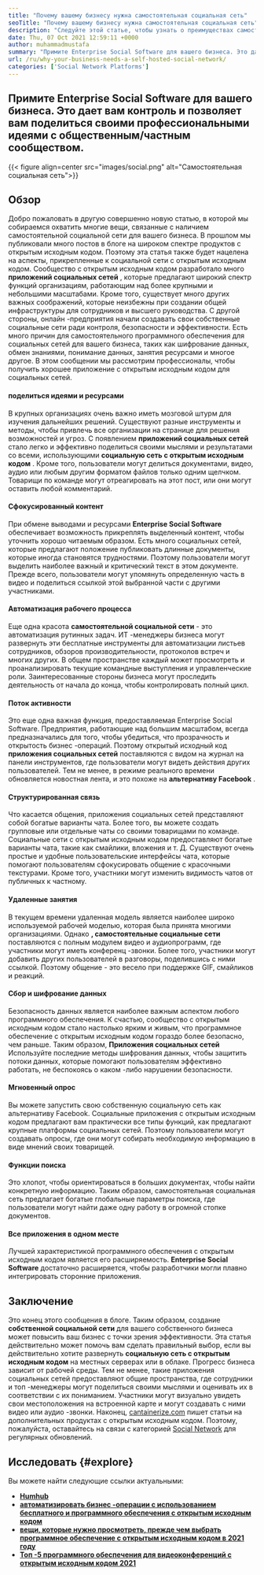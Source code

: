```yaml
---
title: "Почему вашему бизнесу нужна самостоятельная социальная сеть" 
seoTitle: "Почему вашему бизнесу нужна самостоятельная социальная сеть" 
description: "Следуйте этой статье, чтобы узнать о преимуществах самостоятельной социальной сети для бизнеса. Это позволяет вам строить государственные/частные места для команд и отдельных лиц." 
date: Thu, 07 Oct 2021 12:59:11 +0000
author: muhammadmustafa
summary: "Примите Enterprise Social Software для вашего бизнеса. Это дает вам контроль и позволяет вам поделиться своими профессиональными идеями с общественным/частным сообществом." 
url: /ru/why-your-business-needs-a-self-hosted-social-network/
categories: ['Social Network Platforms']
---
```


## Примите Enterprise Social Software для вашего бизнеса. Это дает вам контроль и позволяет вам поделиться своими профессиональными идеями с общественным/частным сообществом.

{{< figure align=center src="images/social.png" alt="Самостоятельная социальная сеть">}}


## Обзор
Добро пожаловать в другую совершенно новую статью, в которой мы собираемся охватить многие вещи, связанные с наличием самостоятельной социальной сети для вашего бизнеса. В прошлом мы публиковали много постов в блоге на широком спектре продуктов с открытым исходным кодом. Поэтому эта статья также будет нацелена на аспекты, прикрепленные к социальной сети с открытым исходным кодом. Сообщество с открытым исходным кодом разработало много  **приложений социальных сетей**  , которые предлагают широкий спектр функций организациям, работающим над более крупными и небольшими масштабами. Кроме того, существует много других важных соображений, которые неизбежны при создании общей инфраструктуры для сотрудников и высшего руководства.
С другой стороны, онлайн -предприятия начали создавать свои собственные социальные сети ради контроля, безопасности и эффективности. Есть много причин для самостоятельного программного обеспечения для социальных сетей для вашего бизнеса, таких как шифрование данных, обмен знаниями, понимание данных, занятия ресурсами и многое другое. В этом сообщении мы рассмотрим профессионалы, чтобы получить хорошее приложение с открытым исходным кодом для социальных сетей.

#### поделиться идеями и ресурсами
В крупных организациях очень важно иметь мозговой штурм для изучения дальнейших решений. Существуют разные инструменты и методы, чтобы привлечь все организации на странице для решения возможностей и угроз. С появлением  **приложений социальных сетей** стало легко и эффективно поделиться своими мыслями и результатами со всеми, использующими **социальную сеть с открытым исходным кодом**  . Кроме того, пользователи могут делиться документами, видео, аудио или любым другим форматом файлов только одним щелчком. Товарищи по команде могут отреагировать на этот пост, или они могут оставить любой комментарий.

#### Сфокусированный контент
При обмене выводами и ресурсами  **Enterprise Social Software**  обеспечивает возможность прикреплять выделенный контент, чтобы уточнить хорошо читаемым образом. Есть много социальных сетей, которые предлагают положение публиковать длинные документы, которые иногда становятся трудностями. Поэтому пользователи могут выделить наиболее важный и критический текст в этом документе. Прежде всего, пользователи могут упомянуть определенную часть в видео и поделиться ссылкой этой выбранной части с другими участниками.

#### Автоматизация рабочего процесса
Еще одна красота  **самостоятельной социальной сети**  - это автоматизация рутинных задач. ИТ -менеджеры бизнеса могут развернуть эти бесплатные инструменты для автоматизации листьев сотрудников, обзоров производительности, протоколов встреч и многих других. В общем пространстве каждый может просмотреть и проанализировать текущие командные выступления и управленческие роли. Заинтересованные стороны бизнеса могут проследить деятельность от начала до конца, чтобы контролировать полный цикл.

#### Поток активности
Это еще одна важная функция, предоставляемая Enterprise Social Software. Предприятия, работающие над большим масштабом, всегда предназначались для того, чтобы убедиться, что прозрачность и открытость бизнес -операций. Поэтому открытый исходный код  **приложения социальных сетей** поставляются с видом на журнал на панели инструментов, где пользователи могут видеть действия других пользователей. Тем не менее, в режиме реального времени обновляется новостная лента, и это похоже на **альтернативу Facebook**  .

#### Структурированная связь
Что касается общения, приложения социальных сетей представляют собой богатые варианты чата. Более того, вы можете создать групповые или отдельные чаты со своими товарищами по команде. Социальные сети с открытым исходным кодом предоставляют богатые варианты чата, такие как смайлики, вложения и т. Д. Существуют очень простые и удобные пользовательские интерфейсы чата, которые помогают пользователям сфокусировать общение с красочными текстурами. Кроме того, участники могут изменить видимость чатов от публичных к частному.

#### Удаленные занятия
В текущем времени удаленная модель является наиболее широко используемой рабочей моделью, которая была принята многими организациями. Однако  **, самостоятельные социальные сети**  поставляются с полным модулем видео и аудиопрограмм, где участники могут иметь конференц -звонки. Более того, участники могут добавить других пользователей в разговоры, поделившись с ними ссылкой. Поэтому общение - это весело при поддержке GIF, смайликов и реакций.

#### Сбор и шифрование данных
Безопасность данных является наиболее важным аспектом любого программного обеспечения. К счастью, сообщество с открытым исходным кодом стало настолько ярким и живым, что программное обеспечение с открытым исходным кодом гораздо более безопасно, чем раньше. Таким образом,  **Приложения социальных сетей**  Используйте последние методы шифрования данных, чтобы защитить потоки данных, которые помогают пользователям эффективно работать, не беспокоясь о каком -либо нарушении безопасности.

#### Мгновенный опрос
Вы можете запустить свою собственную социальную сеть как альтернативу Facebook. Социальные приложения с открытым исходным кодом предлагают вам практически все типы функций, как предлагают крупные платформы социальных сетей. Поэтому пользователи могут создавать опросы, где они могут собирать необходимую информацию в виде мнений своих товарищей.

#### Функции поиска
Это хлопот, чтобы ориентироваться в больших документах, чтобы найти конкретную информацию. Таким образом, самостоятельная социальная сеть предлагает богатые глобальные параметры поиска, где пользователи могут найти даже одну работу в огромной стопке документов.

#### Все приложения в одном месте
Лучшей характеристикой программного обеспечения с открытым исходным кодом является его расширяемость.  **Enterprise Social Software**  достаточно расширяется, чтобы разработчики могли плавно интегрировать сторонние приложения.

## Заключение
Это конец этого сообщения в блоге. Таким образом, создание  **собственной социальной сети** для вашего собственного бизнеса может повысить ваш бизнес с точки зрения эффективности. Эта статья действительно может помочь вам сделать правильный выбор, если вы действительно хотите развернуть **социальную сеть с открытым исходным кодом**  на местных серверах или в облаке. Прогресс бизнеса зависит от рабочей среды. Тем не менее, такие приложения социальных сетей предоставляют общие пространства, где сотрудники и топ -менеджеры могут поделиться своими мыслями и оценивать их в соответствии с их пониманием. Участники могут визуально увидеть свои местоположения на встроенной карте и могут создавать с ними видео или аудио -звонки.
Наконец, [cantainerize.com][1] пишет статьи на дополнительных продуктах с открытым исходным кодом. Поэтому, пожалуйста, оставайтесь на связи с категорией [Social Network][2] для регулярных обновлений.

## Исследовать {#explore}

Вы можете найти следующие ссылки актуальными:
*  **[Humhub][3]**  
*  **[автоматизировать бизнес -операции с использованием бесплатного и программного обеспечения с открытым исходным кодом][4]**  
*  **[вещи, которые нужно просмотреть, прежде чем выбрать программное обеспечение с открытым исходным кодом в 2021 году][5]**  
* [  **Топ -5 программного обеспечения для видеоконференций с открытым исходным кодом 2021**  ][6]



 [1]: https://www.containerize.com/
 [2]: https://products.containerize.com/social-network-platforms/
 [3]: https://products.containerize.com/social-network-platforms/humhub/
 [4]: https://blog.containerize.com/blogging/automate-business-operations-using-open-source-software/
 [5]: https://blog.containerize.com/cmdb-software/things-to-review-before-opting-open-source-software-in-2021/
 [6]: https://blog.containerize.com/video-conferencing-software/top-5-open-source-video-conferencing-software-of-2021/

